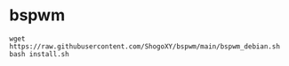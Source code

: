 # bspwm

```
wget https://raw.githubusercontent.com/ShogoXY/bspwm/main/bspwm_debian.sh
bash install.sh
```
